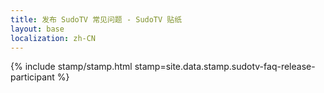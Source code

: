 ```yaml
---
title: 发布 SudoTV 常见问题 - SudoTV 贴纸
layout: base
localization: zh-CN
---
```


{% include stamp/stamp.html
    stamp=site.data.stamp.sudotv-faq-release-participant
%}